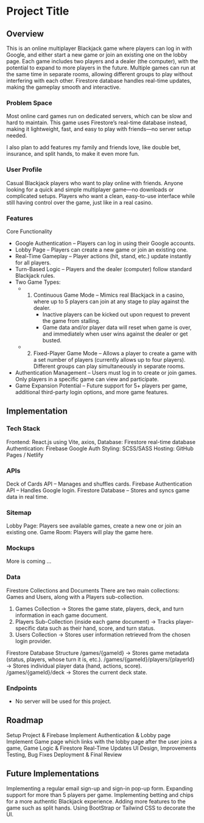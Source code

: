 # Project Title

## Overview

This is an online multiplayer Blackjack game where players can log in with Google, and either start a new game or join an existing one on the lobby page. Each game includes two players and a dealer (the computer), with the potential to expand to more players in the future. Multiple games can run at the same time in separate rooms, allowing different groups to play without interfering with each other. Firestore database handles real-time updates, making the gameplay smooth and interactive.

### Problem Space

Most online card games run on dedicated servers, which can be slow and hard to maintain. This game uses Firestore’s real-time database instead, making it lightweight, fast, and easy to play with friends—no server setup needed.

I also plan to add features my family and friends love, like double bet, insurance, and split hands, to make it even more fun.

### User Profile

Casual Blackjack players who want to play online with friends.
Anyone looking for a quick and simple multiplayer game—no downloads or complicated setups.
Players who want a clean, easy-to-use interface while still having control over the game, just like in a real casino.

### Features

Core Functionality

- Google Authentication – Players can log in using their Google accounts.
- Lobby Page – Players can create a new game or join an existing one.
- Real-Time Gameplay – Player actions (hit, stand, etc.) update instantly for all players.
- Turn-Based Logic – Players and the dealer (computer) follow standard Blackjack rules.
- Two Game Types:
  - 1. Continuous Game Mode – Mimics real Blackjack in a casino, where up to 5 players can join at any stage to play against the dealer.
       - Inactive players can be kicked out upon request to prevent the game from stalling.
       - Game data and/or player data will reset when game is over, and immediately when user wins against the dealer or get busted.
  - 2. Fixed-Player Game Mode – Allows a player to create a game with a set number of players (currently allows up to four players). Different groups can play simultaneously in separate rooms.
- Authentication Management – Users must log in to create or join games. Only players in a specific game can view and participate.
- Game Expansion Potential – Future support for 5+ players per game, additional third-party login options, and more game features.

## Implementation

### Tech Stack

Frontend: React.js using Vite, axios,
Database: Firestore real-time database
Authentication: Firebase Google Auth
Styling: SCSS/SASS
Hosting: GitHub Pages / Netlify

### APIs

Deck of Cards API – Manages and shuffles cards.
Firebase Authentication API – Handles Google login.
Firestore Database – Stores and syncs game data in real time.

### Sitemap

Lobby Page: Players see available games, create a new one or join an existing one.
Game Room: Players will play the game here.

### Mockups

More is coming ...

### Data

Firestore Collections and Documents
There are two main collections: Games and Users, along with a Players sub-collection.

1. Games Collection → Stores the game state, players, deck, and turn information in each game document.
2. Players Sub-Collection (inside each game document) → Tracks player-specific data such as their hand, score, and turn status.
3. Users Collection → Stores user information retrieved from the chosen login provider.

Firestore Database Structure
/games/{gameId} → Stores game metadata (status, players, whose turn it is, etc.).
/games/{gameId}/players/{playerId} → Stores individual player data (hand, actions, score).
/games/{gameId}/deck → Stores the current deck state.

### Endpoints

- No server will be used for this project.

## Roadmap

Setup Project & Firebase
Implement Authentication & Lobby page
Implement Game page which links with the lobby page after the user joins a game,
Game Logic & Firestore Real-Time Updates UI Design, Improvements Testing, Bug Fixes
Deployment & Final Review

## Future Implementations

Implementing a regular email sign-up and sign-in pop-up form.
Expanding support for more than 5 players per game.
Implementing betting and chips for a more authentic Blackjack experience.
Adding more features to the game such as split hands.
Using BootStrap or Tailwind CSS to decorate the UI.
